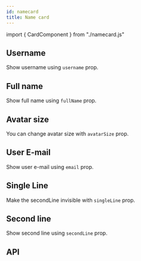 ```yaml
---
id: namecard
title: Name card
---
```


import { CardComponent } from "./namecard.js"

## Username

<p>Show username using <code>username</code> prop.</p>
<CardComponent type="username" name="james" />

## Full name

<p>Show full name using <code>fullName</code> prop.</p>
<CardComponent type="fullName" name="James Smith" />

## Avatar size

<p>You can change avatar size with <code>avatarSize</code> prop.</p>
<CardComponent type="avatarSize" name="James Smith" info={50} />

## User E-mail

<p>Show user e-mail using <code>email</code> prop.</p>
<CardComponent type="usermail" name="James Smith" mail="jamessmith@gmail.com" />

## Single Line

<p>Make the secondLine invisible with <code>singleLine</code> prop.</p>
<CardComponent type="singleLine" name="James Smith" mail="jamessmith@gmail.com" info={true} />

## Second line

<p>Show second line using <code>secondLine</code> prop. </p>
<CardComponent type="secondLine" name="James Smith" info="Intern" />

## API

<CardComponent type="APIcard" />
